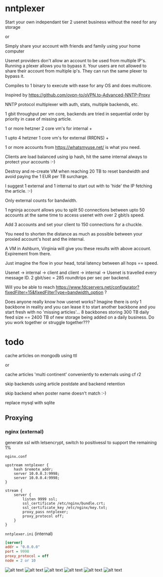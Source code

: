 # nntplexer

Start your own independant tier 2 usenet business without the need for any storage 

or

Simply share your account with friends and family using your home computer

Usenet providers don't allow an account to be used from multiple IP's. Running a plexer allows you to bypass it. Your users are not allowed to share their account from multiple ip's. They can run the same plexer to bypass it.

Compiles to 1 binary to execute with ease for any OS and does multicore.

Inspired by https://github.com/ovpn-to/oVPN.to-Advanced-NNTP-Proxy

NNTP protocol multiplexer with auth, stats, multiple backends, etc.

1 gbit throughput per vm core, backends are tried in sequential order by priority in case of missing article.

1 or more hetzner 2 core vm's for internal + 

1 upto 4 hetzner 1 core vm's for external (RRDNS) +

1 or more accounts from https://whatsmyuse.net/ is what you need.

Clients are load balanced using ip hash, hit the same internal always to protect your accounts :-)

Destroy and re-create VM when reaching 20 TB to reset bandwidth and avoid paying the 1 EUR per TB surcharge.

I suggest 1 external and 1 internal to start out with to 'hide' the IP fetching the article. :-)

Only external counts for bandwidth.

1 ngninja account allows you to split 50 connections between upto 50 accounts at the same time to access usenet with over 2 gbit/s speed.

Add 3 accounts and set your client to 150 connections for a chuckle.

You need to shorten the distance as much as possible between your proxied account's host and the internal.

A VM in Ashburn, Virginia will give you these results with above account. Expirement from there.

Just imagine the flow in your head, total latency between all hops == speed. 

Usenet -> internal -> client and client -> internal -> Usenet is travelled every message ID. 2 gbit/sec = 285 roundtrips per sec per backend.

Will you be able to reach https://www.fdcservers.net/configurator?fixedFilter=15&fixedFilterType=bandwidth_option ?

Does anyone really know how usenet works? Imagine there is only 1 backbone in reality and you can lease it to start another backbone and you start fresh with no 'missing articles'...
8 backbones storing 300 TB daily feed size == 2400 TB of new storage being added on a daily business. Do you work together or struggle together???

# todo

cache articles on mongodb using ttl 

or

cache articles 'multi continent' conveniently to externals using cf r2

skip backends using article postdate and backend retention

skip backend when poster name doesn't match :-)

replace mysql with sqlite

## Proxying

### nginx (external)

generate ssl with letsencrypt, switch to positivessl to support the remaining 1%

`nginx.conf`

```nginx
upstream nntplexer {
    hash $remote_addr;
    server 10.0.0.3:9998;
    server 10.0.0.4:9998;
}

stream {
    server {
        listen 9999 ssl;
        ssl_certificate /etc/nginx/bundle.crt;
        ssl_certificate_key /etc/nginx/key.txt;
        proxy_pass nntplexer;
        proxy_protocol off;
    }
}
```

`nntplexer.ini` (internal)

```ini
[server]
addr = "0.0.0.0"
port = 9998
proxy_protocol = off
node = 2 or 10
```

![alt text](https://raw.githubusercontent.com/ucrawler/nntplexer/main/grafana.png)
![alt text](https://raw.githubusercontent.com/ucrawler/nntplexer/main/backends%20table.png)
![alt text](https://raw.githubusercontent.com/ucrawler/nntplexer/main/users%20table.png)
![alt text](https://raw.githubusercontent.com/ucrawler/nntplexer/main/vms.png)
![alt text](https://raw.githubusercontent.com/ucrawler/nntplexer/main/console.png)
![alt text](https://raw.githubusercontent.com/ucrawler/nntplexer/main/article%20succes%20rate.png)
